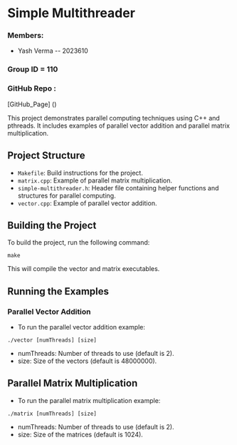 # Simple Multithreader 

### Members:
- Yash Verma -- 2023610

### Group ID = 110

### GitHub Repo : 
[GitHub_Page] ()

This project demonstrates parallel computing techniques using C++ and pthreads. It includes examples of parallel vector addition and parallel matrix multiplication.

## Project Structure
- `Makefile`: Build instructions for the project.
- `matrix.cpp`: Example of parallel matrix multiplication.
- `simple-multithreader.h`: Header file containing helper functions and structures for parallel computing.
- `vector.cpp`: Example of parallel vector addition.

## Building the Project

To build the project, run the following command:

```
make
```

This will compile the vector and matrix executables.

## Running the Examples
### Parallel Vector Addition
- To run the parallel vector addition example:
```
./vector [numThreads] [size]
```
- numThreads: Number of threads to use (default is 2).
- size: Size of the vectors (default is 48000000).


## Parallel Matrix Multiplication
- To run the parallel matrix multiplication example:
```
./matrix [numThreads] [size]
```
- numThreads: Number of threads to use (default is 2).
- size: Size of the matrices (default is 1024).


